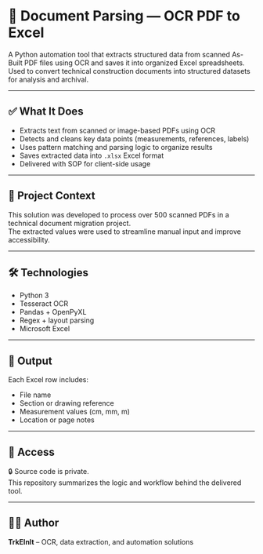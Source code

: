 # 📄 Document Parsing — OCR PDF to Excel

A Python automation tool that extracts structured data from scanned As-Built PDF files using OCR and saves it into organized Excel spreadsheets.  
Used to convert technical construction documents into structured datasets for analysis and archival.

---

## ✅ What It Does

- Extracts text from scanned or image-based PDFs using OCR
- Detects and cleans key data points (measurements, references, labels)
- Uses pattern matching and parsing logic to organize results
- Saves extracted data into `.xlsx` Excel format
- Delivered with SOP for client-side usage

---

## 🧠 Project Context

This solution was developed to process over 500 scanned PDFs in a technical document migration project.  
The extracted values were used to streamline manual input and improve accessibility.

---

## 🛠 Technologies

- Python 3
- Tesseract OCR
- Pandas + OpenPyXL
- Regex + layout parsing
- Microsoft Excel

---

## 📁 Output

Each Excel row includes:
- File name
- Section or drawing reference
- Measurement values (cm, mm, m)
- Location or page notes

---

## 🔐 Access

🔒 Source code is private.  
This repository summarizes the logic and workflow behind the delivered tool.

---

## 🧑‍💻 Author

**TrkElnIt** – OCR, data extraction, and automation solutions  


